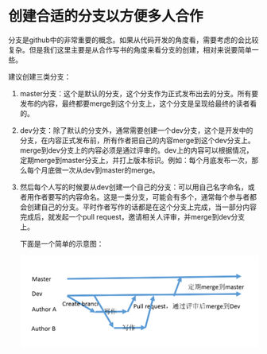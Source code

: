 # 创建合适的分支以方便多人合作

分支是github中的非常重要的概念。如果从代码开发的角度看，需要考虑的会比较复杂。但是我们这里主要是从合作写书的角度来看分支的创建，相对来说要简单一些。

建议创建三类分支：

1. master分支：这个是默认的分支，这个分支作为正式发布出去的分支。所有要发布的内容，最终都要merge到这个分支上，这个分支是呈现给最终的读者看的。

2. dev分支：除了默认的分支外，通常需要创建一个dev分支，这个是开发中的分支，在内容正式发布前，所有作者把自己的内容merge到这个dev分支上。merge到dev分支上的内容必须是通过评审的。dev上的内容可以根据情况，定期merge到master分支上，并打上版本标识。例如：每个月底发布一次，那么每个月底做一次从dev到master的merge。

3. 然后每个人写的时候要从dev创建一个自己的分支：可以用自己名字命名，或者用作者要写的内容命名。这是一类分支，可能会有多个，通常每个参与者都会创建自己的分支。平时作者写作的话都是在这个分支上完成，当一部分内容完成后，就发起一个pull request，邀请相关人评审，并merge到dev分支上。

   下面是一个简单的示意图：

   ![avatar](./images/branch1.png)